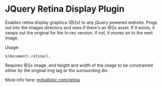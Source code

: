 JQuery Retina Display Plugin
============================

Enables retina display graphics (@2x) to any jQuery powered website. Pings out into the images directory and sees if there's an @2x asset. If it exists, it swaps out the original for the hi-rez version. If not, it moves on to the next image.

Usage:

	$(document).retina();
	
Requires @2x image, and height and width of the image to be constrained either by the original img tag or the surrounding div.

More info here: [mrballistic.com/retina](http://www.mrballistic.com/retina "retina.js main page") 